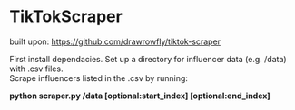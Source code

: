 # TikTokScraper

built upon: https://github.com/drawrowfly/tiktok-scraper  

First install dependacies.
Set up a directory for influencer data (e.g. /data) with .csv files.  
Scrape influencers listed in the .csv by running:  

**python scraper.py /data [optional:start_index] [optional:end_index]**
